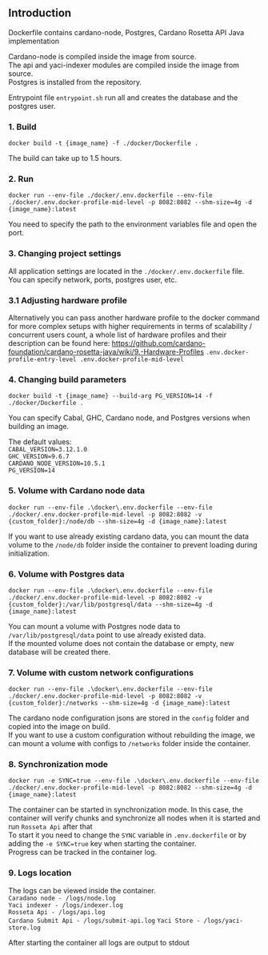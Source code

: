 ## Introduction

Dockerfile contains cardano-node, Postgres, Cardano Rosetta API Java implementation

Cardano-node is compiled inside the image from source.  
The api and yaci-indexer modules are compiled inside the image from source.  
Postgres is installed from the repository.

Entrypoint file ``entrypoint.sh`` run all and creates the database and the postgres user.

### 1. Build
```
docker build -t {image_name} -f ./docker/Dockerfile .
```
The build can take up to 1.5 hours.

### 2. Run
````
docker run --env-file ./docker/.env.dockerfile --env-file ./docker/.env.docker-profile-mid-level -p 8082:8082 --shm-size=4g -d {image_name}:latest
````
You need to specify the path to the environment variables file and open the port.

### 3. Changing project settings

All application settings are located in the ``./docker/.env.dockerfile`` file.  
You can specify network, ports, postgres user, etc.

### 3.1 Adjusting hardware profile
Alternatively you can pass another hardware profile to the docker command for more complex setups with higher requirements
in terms of scalability / concurrent users count, a whole list of hardware profiles 
and their description can be found here: https://github.com/cardano-foundation/cardano-rosetta-java/wiki/9.-Hardware-Profiles
``
.env.docker-profile-entry-level
.env.docker-profile-mid-level
``

### 4. Changing build parameters
```
docker build -t {image_name} --build-arg PG_VERSION=14 -f ./docker/Dockerfile .
``` 
You can specify Cabal, GHC, Cardano node, and Postgres versions when building an image.

The default values:  
``
CABAL_VERSION=3.12.1.0
``  
``
GHC_VERSION=9.6.7  
``  
``
CARDANO_NODE_VERSION=10.5.1  
``  
``
PG_VERSION=14  
``

### 5. Volume with Cardano node data
````
docker run --env-file .\docker\.env.dockerfile --env-file ./docker/.env.docker-profile-mid-level -p 8082:8082 -v {custom_folder}:/node/db --shm-size=4g -d {image_name}:latest
````
If you want to use already existing cardano data, you can mount the data volume to the ``/node/db`` folder inside the container to prevent loading during initialization.

### 6. Volume with Postgres data
````
docker run --env-file .\docker\.env.dockerfile --env-file ./docker/.env.docker-profile-mid-level -p 8082:8082 -v {custom_folder}:/var/lib/postgresql/data --shm-size=4g -d {image_name}:latest
````

You can mount a volume with Postgres node data to ``/var/lib/postgresql/data`` point to use already existed data.  
If the mounted volume does not contain the database or empty, new database will be created there.

### 7. Volume with custom network configurations
````
docker run --env-file .\docker\.env.dockerfile --env-file ./docker/.env.docker-profile-mid-level -p 8082:8082 -v {custom_folder}:/networks --shm-size=4g -d {image_name}:latest
````
The cardano node configuration jsons are stored in the ``config`` folder and copied into the image on build.  
If you want to use a custom configuration without rebuilding the image, we can mount a volume with configs to ``/networks`` folder inside the container.

### 8. Synchronization mode
````
docker run -e SYNC=true --env-file .\docker\.env.dockerfile --env-file ./docker/.env.docker-profile-mid-level -p 8082:8082 --shm-size=4g -d {image_name}:latest
````
The container can be started in synchronization mode. In this case, the container will verify chunks and synchronize all nodes when it is started and run ``Rosseta Api`` after that  
To start it you need to change the ``SYNC`` variable in ``.env.dockerfile`` or by adding the ``-e SYNC=true`` key when starting the container.  
Progress can be tracked in the container log.

### 9. Logs location

The logs can be viewed inside the container.  
``
Caradano node - /logs/node.log
``  
``
Yaci indexer - /logs/indexer.log
``  
``
Rosseta Api - /logs/api.log
``  
``
Cardano Submit Api - /logs/submit-api.log
``
``
Yaci Store - /logs/yaci-store.log
``

After starting the container all logs are output to stdout